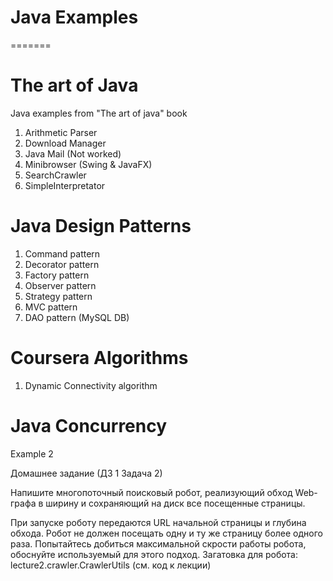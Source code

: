 # Java Examples
=======
# The art of Java
Java examples from "The art of java" book

1. Arithmetic Parser
2. Download Manager
3. Java Mail (Not worked)
4. Minibrowser (Swing & JavaFX)
5. SearchCrawler
6. SimpleInterpretator

# Java Design Patterns
1. Command pattern
2. Decorator pattern
3. Factory pattern
4. Observer pattern
5. Strategy pattern
6. MVC pattern
7. DAO pattern (MySQL DB)

# Coursera Algorithms
1. Dynamic Connectivity algorithm

# Java Concurrency
Example 2

Домашнее задание (ДЗ 1 Задача 2)

Напишите многопоточный поисковый робот, реализующий обход
Web-графа в ширину и сохраняющий на диск все посещенные страницы.

При запуске роботу передаются URL начальной страницы и глубина обхода.
Робот не должен посещать одну и ту же страницу более одного раза.
Попытайтесь добиться максимальной скрости работы робота, обоснуйте используемый для этого подход.
Загатовка для робота: lecture2.crawler.CrawlerUtils (см. код к лекции) 





